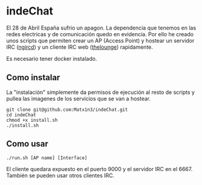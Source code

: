 # indeChat


El 28 de Abril España sufrio un apagon. La dependencia que tenemos en las redes electricas y de comunicación quedo en evidencia. Por ello he creado unos scripts que permiten crear un AP (Access Point) y hostear un servidor IRC ([ngircd](https://ngircd.barton.de/)) y un cliente IRC web ([thelounge](https://thelounge.chat/)) rapidamente.

Es necesario tener docker instalado.

## Como instalar
La "instalación" simplemente da permisos de ejecución al resto de scripts y pullea las imagenes de los servicios que se van a hostear.
```
git clone git@github.com:Matx1n3/indeChat.git
cd indeChat
chmod +x install.sh
./install.sh
```

## Como usar
```
./run.sh [AP name] [Interface]
```

El cliente quedara expuesto en el puerto 9000 y el servidor IRC en el 6667. También se pueden usar otros clientes IRC.